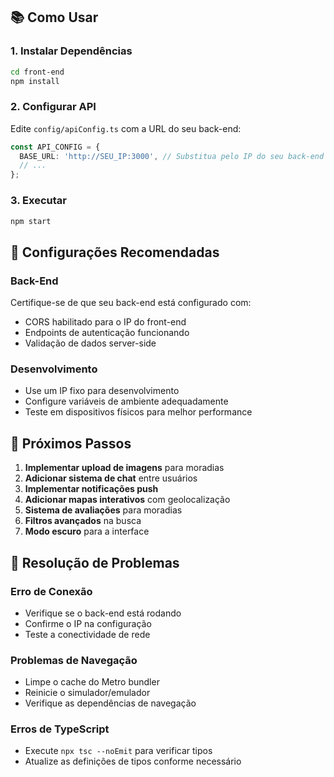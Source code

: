 ## 📚 Como Usar

### 1. Instalar Dependências
```bash
cd front-end
npm install
```

### 2. Configurar API
Edite `config/apiConfig.ts` com a URL do seu back-end:
```typescript
const API_CONFIG = {
  BASE_URL: 'http://SEU_IP:3000', // Substitua pelo IP do seu back-end
  // ...
};
```

### 3. Executar
```bash
npm start
```

## 🔧 Configurações Recomendadas

### Back-End
Certifique-se de que seu back-end está configurado com:
- CORS habilitado para o IP do front-end
- Endpoints de autenticação funcionando
- Validação de dados server-side

### Desenvolvimento
- Use um IP fixo para desenvolvimento
- Configure variáveis de ambiente adequadamente
- Teste em dispositivos físicos para melhor performance

## 🎯 Próximos Passos

1. **Implementar upload de imagens** para moradias
2. **Adicionar sistema de chat** entre usuários
3. **Implementar notificações push**
4. **Adicionar mapas interativos** com geolocalização
5. **Sistema de avaliações** para moradias
6. **Filtros avançados** na busca
7. **Modo escuro** para a interface

## 🐛 Resolução de Problemas

### Erro de Conexão
- Verifique se o back-end está rodando
- Confirme o IP na configuração
- Teste a conectividade de rede

### Problemas de Navegação
- Limpe o cache do Metro bundler
- Reinicie o simulador/emulador
- Verifique as dependências de navegação

### Erros de TypeScript
- Execute `npx tsc --noEmit` para verificar tipos
- Atualize as definições de tipos conforme necessário
